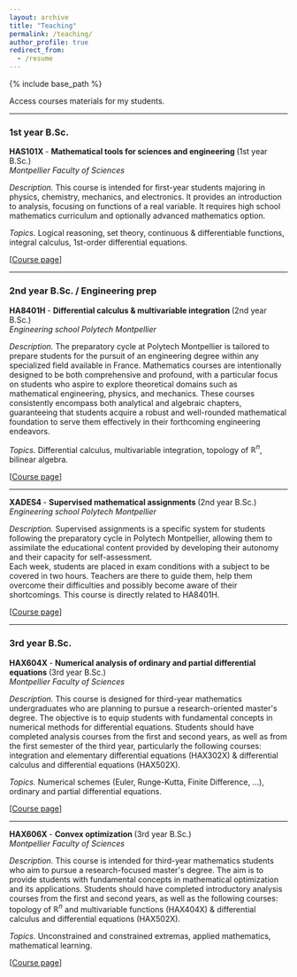 ```yaml
---
layout: archive
title: "Teaching"
permalink: /teaching/
author_profile: true
redirect_from:
  - /resume
---
```


{% include base_path %}

Access courses materials for my students.

***

<h3>1st year B.Sc.</h3>

<b> HAS101X </b> - <b> Mathematical tools for sciences and engineering </b>(1st year B.Sc.) <br>
<i> Montpellier Faculty of Sciences </i>  

<i> Description. </i> This course is intended for first-year students majoring in physics, chemistry, mechanics, and electronics. It provides an introduction to analysis, focusing on functions of a real variable. It requires high school mathematics curriculum and optionally advanced mathematics option.  

<i> Topics. </i> Logical reasoning, set theory, continuous & differentiable functions, integral calculus, 1st-order differential equations.  

[[Course page](https://sachacardonna.github.io/teaching/HAS101X)]

***

<h3>2nd year B.Sc. / Engineering prep</h3>

<b> HA8401H </b> - <b> Differential calculus & multivariable integration </b>(2nd year B.Sc.) <br>
<i> Engineering school Polytech Montpellier</i>  

<i> Description. </i> The preparatory cycle at Polytech Montpellier is tailored to prepare students for the pursuit of an engineering degree within any specialized field available in France. Mathematics courses are intentionally designed to be both comprehensive and profound, with a particular focus on students who aspire to explore theoretical domains such as mathematical engineering, physics, and mechanics. These courses consistently encompass both analytical and algebraic chapters, guaranteeing that students acquire a robust and well-rounded mathematical foundation to serve them effectively in their forthcoming engineering endeavors.  

<i> Topics. </i> Differential calculus, multivariable integration, topology of $\mathbb{R}^n$, bilinear algebra.  

[[Course page](https://sachacardonna.github.io/teaching/HA8401H)]

***

<b> XADES4 </b> - <b> Supervised mathematical assignments </b>(2nd year B.Sc.) <br>
<i> Engineering school Polytech Montpellier</i>  

<i> Description. </i> Supervised assignments is a specific system for students following the preparatory cycle in Polytech Montpellier, allowing them to assimilate the educational content provided by developing their autonomy and their capacity for self-assessment.  
Each week, students are placed in exam conditions with a subject to be covered in two hours. Teachers are there to guide them, help them overcome their difficulties and possibly become aware of their shortcomings. This course is directly related to HA8401H.  

[[Course page](https://sachacardonna.github.io/teaching/HA8401H)]

***

<h3>3rd year B.Sc.</h3>

<b> HAX604X </b> - <b> Numerical analysis of ordinary and partial differential equations </b>(3rd year B.Sc.) <br>
<i> Montpellier Faculty of Sciences </i>  

<i> Description. </i> This course is designed for third-year mathematics undergraduates who are planning to pursue a research-oriented master's degree. The objective is to equip students with fundamental concepts in numerical methods for differential equations. Students should have completed analysis courses from the first and second years, as well as from the first semester of the third year, particularly the following courses: integration and elementary differential equations (HAX302X) & differential calculus and differential equations (HAX502X).  

<i> Topics. </i> Numerical schemes (Euler, Runge-Kutta, Finite Difference, ...), ordinary and partial differential equations.  

[[Course page](https://sachacardonna.github.io/teaching/HAX604X)]

***

<b> HAX606X </b> - <b> Convex optimization </b>(3rd year B.Sc.) <br>
<i> Montpellier Faculty of Sciences </i>  

<i> Description. </i> This course is intended for third-year mathematics students who aim to pursue a research-focused master's degree. The aim is to provide students with fundamental concepts in mathematical optimization and its applications. Students should have completed introductory analysis courses from the first and second years, as well as the following courses: topology of $\mathbb{R}^n$ and multivariable functions (HAX404X) & differential calculus and differential equations (HAX502X).  

<i> Topics. </i> Unconstrained and constrained extremas, applied mathematics, mathematical learning.  

[[Course page](https://sachacardonna.github.io/teaching/HAX606X)]